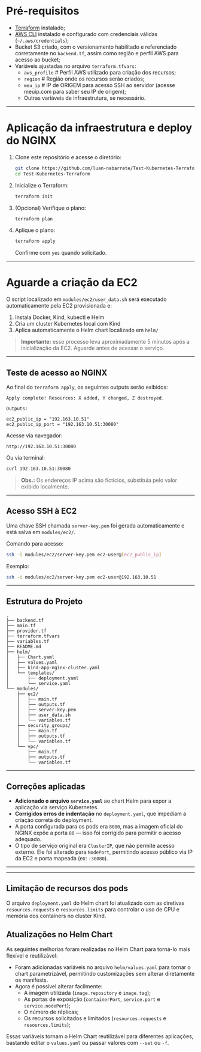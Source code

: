 # Pré-requisitos

- [Terraform](https://www.terraform.io/downloads.html) instalado;
- [AWS CLI](https://docs.aws.amazon.com/cli/latest/userguide/install-cliv2.html) instalado e configurado com credenciais válidas (`~/.aws/credentials`);  
- Bucket S3 criado, com o versionamento habilitado e referenciado corretamente no `backend.tf`, assim como região e perfil AWS para acesso ao bucket;  
- Variáveis ajustadas no arquivo `terraform.tfvars`:  
  - `aws_profile`  # Perfil AWS utilizado para criação dos recursos;
  - `region`  # Região onde os recursos serão criados;
  - `meu_ip`  # IP de ORIGEM para acesso SSH ao servidor (acesse meuip.com para saber seu IP de origem);
  - Outras variáveis de infraestrutura, se necessário.  

---

# Aplicação da infraestrutura e deploy do NGINX

1. Clone este repositório e acesse o diretório:

   ```bash
   git clone https://github.com/luan-nabarrete/Test-Kubernetes-Terraform.git
   cd Test-Kubernetes-Terraform
   ```

2. Inicialize o Terraform:

   ```bash
   terraform init
   ```

3. (Opcional) Verifique o plano:

   ```bash
   terraform plan
   ```

4. Aplique o plano:

   ```bash
   terraform apply
   ```

   Confirme com `yes` quando solicitado.

---

# Aguarde a criação da EC2

O script localizado em `modules/ec2/user_data.sh` será executado automaticamente pela EC2 provisionada e:

1. Instala Docker, Kind, kubectl e Helm  
2. Cria um cluster Kubernetes local com Kind  
3. Aplica automaticamente o Helm chart localizado em `helm/`  

>  **Importante:** esse processo leva aproximadamente 5 minutos após a inicialização da EC2. Aguarde antes de acessar o serviço.

---

## Teste de acesso ao NGINX

Ao final do `terraform apply`, os seguintes outputs serão exibidos:

```
Apply complete! Resources: X added, Y changed, Z destroyed.

Outputs:

ec2_public_ip = "192.163.10.51"
ec2_public_ip_port = "192.163.10.51:30080"
```

Acesse via navegador:

```
http://192.163.10.51:30080
```

Ou via terminal:

```bash
curl 192.163.10.51:30080
```

>  **Obs.:** Os endereços IP acima são fictícios, substituia pelo valor exibido localmente.

---

## Acesso SSH à EC2

Uma chave SSH chamada `server-key.pem` foi gerada automaticamente e está salva em `modules/ec2/`.

Comando para acesso:

```bash
ssh -i modules/ec2/server-key.pem ec2-user@[ec2_public_ip]
```

Exemplo:

```bash
ssh -i modules/ec2/server-key.pem ec2-user@192.163.10.51
```

---

## Estrutura do Projeto

```text
.
├── backend.tf
├── main.tf
├── provider.tf
├── terraform.tfvars
├── variables.tf
├── README.md
├── helm/
│   ├── Chart.yaml
│   ├── values.yaml
│   ├── kind-app-nginx-cluster.yaml
│   └── templates/
│       ├── deployment.yaml
│       └── service.yaml
└── modules/
    ├── ec2/
    │   ├── main.tf
    │   ├── outputs.tf
    │   ├── server-key.pem
    │   ├── user_data.sh
    │   └── variables.tf
    ├── security_groups/
    │   ├── main.tf
    │   ├── outputs.tf
    │   └── variables.tf
    └── vpc/
        ├── main.tf
        ├── outputs.tf
        └── variables.tf
```

---

##  Correções aplicadas

-  **Adicionado o arquivo `service.yaml`** ao chart Helm para expor a aplicação via serviço Kubernetes.
-  **Corrigidos erros de indentação** no `deployment.yaml`, que impediam a criação correta do deployment.
-  A porta configurada para os pods era `8080`, mas a imagem oficial do NGINX expõe a porta `80` — isso foi corrigido para permitir o acesso adequado.
-  O tipo de serviço original era `ClusterIP`, que não permite acesso externo. Ele foi alterado para `NodePort`, permitindo acesso público via IP da EC2 e porta mapeada (ex: `:30080`).

---

---

## Limitação de recursos dos pods

O arquivo `deployment.yaml` do Helm chart foi atualizado com as diretivas `resources.requests` e `resources.limits` para controlar o uso de CPU e memória dos containers no cluster Kind.


## Atualizações no Helm Chart

As seguintes melhorias foram realizadas no Helm Chart para torná-lo mais flexível e reutilizável:

- Foram adicionadas variáveis no arquivo `helm/values.yaml` para tornar o chart parametrizável, permitindo customizações sem alterar diretamente os manifests.
- Agora é possível alterar facilmente:
  - A imagem utilizada (`image.repository` e `image.tag`);
  - As portas de exposição (`containerPort`, `service.port` e `service.nodePort`);
  - O número de réplicas;
  - Os recursos solicitados e limitados (`resources.requests` e `resources.limits`);

Essas variáveis tornam o Helm Chart reutilizável para diferentes aplicações, bastando editar o `values.yaml` ou passar valores com `--set` ou `-f`.
